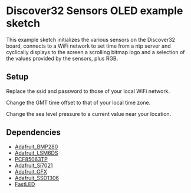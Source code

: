 
# Discover32 Sensors OLED example sketch

This example sketch initializes the various sensors on the Discover32 board, connects to a WiFi network to set time from a ntp server and cyclically displays to the screen a scrolling bitmap logo and a selection of the values provided by the sensors, plus RGB.

## Setup
<p>Replace the ssid and password to those of your local WiFi network.</p>
<p>Change the GMT time offset to that of your local time zone.</p>
<p>Change the sea level pressure to a current value near your location.</p>


## Dependencies
* [Adafruit_BMP280](https://github.com/adafruit/Adafruit_BMP280_Library)
* [Adafruit_LSM6DS](https://github.com/adafruit/Adafruit_LSM6DS)
* [PCF85063TP](https://github.com/Seeed-Studio/Grove_High_Precision_RTC_PCF85063TP)
* [Adafruit_Si7021](https://github.com/adafruit/Adafruit_Si7021)
* [Adafruit_GFX](https://github.com/adafruit/Adafruit-GFX-Library)
* [Adafruit_SSD1306](https://github.com/adafruit/Adafruit_SSD1306)
* [FastLED](https://github.com/FastLED/FastLED)
